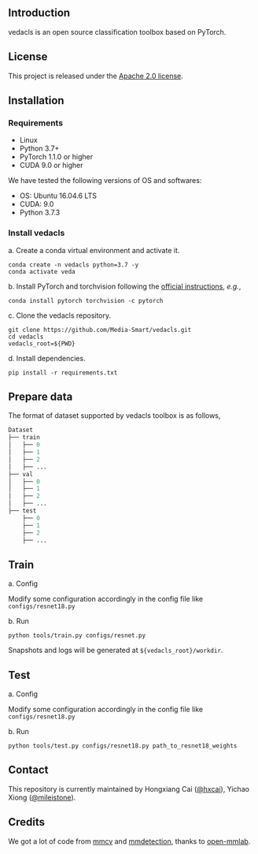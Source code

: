 ## Introduction
vedacls is an open source  classification toolbox based on PyTorch.

## License

This project is released under the [Apache 2.0 license](LICENSE).

## Installation
### Requirements

- Linux
- Python 3.7+
- PyTorch 1.1.0 or higher
- CUDA 9.0 or higher

We have tested the following versions of OS and softwares:

- OS: Ubuntu 16.04.6 LTS
- CUDA: 9.0
- Python 3.7.3

### Install vedacls

a. Create a conda virtual environment and activate it.

```shell
conda create -n vedacls python=3.7 -y
conda activate veda
```

b. Install PyTorch and torchvision following the [official instructions](https://pytorch.org/), *e.g.*,

```shell
conda install pytorch torchvision -c pytorch
```

c. Clone the vedacls repository.

```shell
git clone https://github.com/Media-Smart/vedacls.git
cd vedacls
vedacls_root=${PWD}
```

d. Install dependencies.

```shell
pip install -r requirements.txt
```

## Prepare data
The format of dataset supported by vedacls toolbox is as follows,

```python
Dataset
├── train
│   ├── 0
│   ├── 1
│   ├── 2
│   ├── ...
├── val
│   ├── 0
│   ├── 1
│   ├── 2
│   ├── ...
├── test
    ├── 0
    ├── 1
    ├── 2
    ├── ...
```

## Train

a. Config

Modify some configuration accordingly in the config file like `configs/resnet18.py`

b. Run

```shell
python tools/train.py configs/resnet.py
```

Snapshots and logs will be generated at `${vedacls_root}/workdir`.

## Test

a. Config

Modify some configuration accordingly in the config file like `configs/resnet18.py`

b. Run

```shell
python tools/test.py configs/resnet18.py path_to_resnet18_weights
```

## Contact

This repository is currently maintained by Hongxiang Cai ([@hxcai](http://github.com/hxcai)), Yichao Xiong ([@mileistone](https://github.com/mileistone)).

## Credits
We got a lot of code from [mmcv](https://github.com/open-mmlab/mmcv) and [mmdetection](https://github.com/open-mmlab/mmdetection), thanks to [open-mmlab](https://github.com/open-mmlab).
